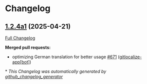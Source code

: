 # Changelog

## [1.2.4a1](https://github.com/OpenVoiceOS/ovos-core/tree/1.2.4a1) (2025-04-21)

[Full Changelog](https://github.com/OpenVoiceOS/ovos-core/compare/1.2.3...1.2.4a1)

**Merged pull requests:**

- optimizing German translation for better usage [\#671](https://github.com/OpenVoiceOS/ovos-core/pull/671) ([gitlocalize-app[bot]](https://github.com/apps/gitlocalize-app))



\* *This Changelog was automatically generated by [github_changelog_generator](https://github.com/github-changelog-generator/github-changelog-generator)*
